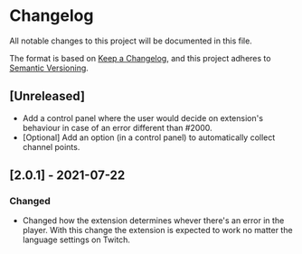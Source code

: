 # Changelog
All notable changes to this project will be documented in this file.

The format is based on [Keep a Changelog](https://keepachangelog.com/en/1.0.0/),
and this project adheres to [Semantic Versioning](https://semver.org/spec/v2.0.0.html).

## [Unreleased]
- Add a control panel where the user would decide on extension's behaviour in case of an error different than #2000.
- [Optional] Add an option (in a control panel) to automatically collect channel points. 

## [2.0.1] - 2021-07-22

### Changed
- Changed how the extension determines whever there's an error in the player. With this change the extension is expected to work no matter the language settings on Twitch.
